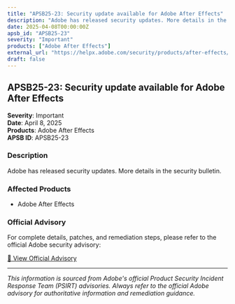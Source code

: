 ```yaml
---
title: "APSB25-23: Security update available for Adobe After Effects"
description: "Adobe has released security updates. More details in the security bulletin."
date: 2025-04-08T00:00:00Z
apsb_id: "APSB25-23"
severity: "Important"
products: ["Adobe After Effects"]
external_url: "https://helpx.adobe.com/security/products/after-effects/apsb25-23.html"
draft: false
---
```


## APSB25-23: Security update available for Adobe After Effects

**Severity**: Important  
**Date**: April 8, 2025  
**Products**: Adobe After Effects  
**APSB ID**: APSB25-23

### Description

Adobe has released security updates. More details in the security bulletin.

### Affected Products

- Adobe After Effects


### Official Advisory

For complete details, patches, and remediation steps, please refer to the official Adobe security advisory:

[🔗 View Official Advisory](https://helpx.adobe.com/security/products/after-effects/apsb25-23.html)

---

*This information is sourced from Adobe's official Product Security Incident Response Team (PSIRT) advisories. Always refer to the official Adobe advisory for authoritative information and remediation guidance.*
